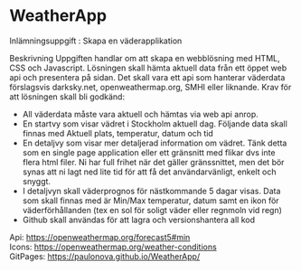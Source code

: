# WeatherApp

Inlämningsuppgift : Skapa en väderapplikation

Beskrivning
Uppgiften handlar om att skapa en webblösning med HTML, CSS och Javascript. Lösningen
skall hämta aktuell data från ett öppet web api och presentera på sidan. Det skall vara ett api
som hanterar väderdata förslagsvis darksky.net, openweathermap.org, SMHI eller liknande.
Krav för att lösningen skall bli godkänd:
- All väderdata måste vara aktuell och hämtas via web api anrop.
- En startvy som visar vädret i Stockholm aktuell dag. Följande data skall finnas med
Aktuell plats, temperatur, datum och tid
- En detaljvy som visar mer detaljerad information om vädret. Tänk detta som en single
page application eller ett gränsnitt med flikar dvs inte flera html filer. Ni har full frihet
när det gäller gränssnittet, men det bör synas att ni lagt ned lite tid för att få det
användarvänligt, enkelt och snyggt.
- I detaljvyn skall väderprognos för nästkommande 5 dagar visas. Data som skall finnas
med är Min/Max temperatur, datum samt en ikon för väderförhållanden (tex en sol för
soligt väder eller regnmoln vid regn)
- Github skall användas för att lagra och versionshantera all kod

Api:  https://openweathermap.org/forecast5#min <br>
Icons: https://openweathermap.org/weather-conditions <br>
GitPages: https://paulonova.github.io/WeatherApp/

